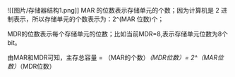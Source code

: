  
![[图片/存储器结构1.png]]
MAR 的位数表示存储单元的个数；因为计算机是 2 进制表示，所以存储单元的个数表示为：2^(MAR 位数)个；

MDR的位数表示每个存储单元的位数；比如当前MDR=8,表示存储单元位数为8个bit。

由MAR和MDR可知，主存总容量 = （MAR的个数）*（MDR位数）= 2^（MAR位数）*（MDR位数）
